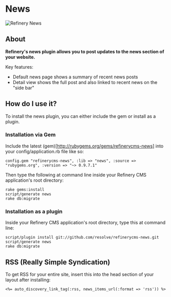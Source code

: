 # News

![Refinery News](http://refinerycms.com/system/images/0000/0646/news.png)

## About

__Refinery's news plugin allows you to post updates to the news section of your website.__

Key features:

* Default news page shows a summary of recent news posts
* Detail view shows the full post and also linked to recent news on the "side bar"

## How do I use it?

To install the news plugin, you can either include the gem or install as a plugin.

### Installation via Gem

Include the latest (gem)[http://rubygems.org/gems/refinerycms-news] into your config/application.rb file like so:

    config.gem "refinerycms-news", :lib => "news", :source => "rubygems.org", :version => "~> 0.9.7.1"

Then type the following at command line inside your Refinery CMS application's root directory:

    rake gems:install
    script/generate news
    rake db:migrate

### Installation as a plugin

Inside your Refinery CMS application's root directory, type this at command line:

    script/plugin install git://github.com/resolve/refinerycms-news.git
    script/generate news
    rake db:migrate

## RSS (Really Simple Syndication)

To get RSS for your entire site, insert this into the head section of your layout after installing:

    <%= auto_discovery_link_tag(:rss, news_items_url(:format => 'rss')) %>